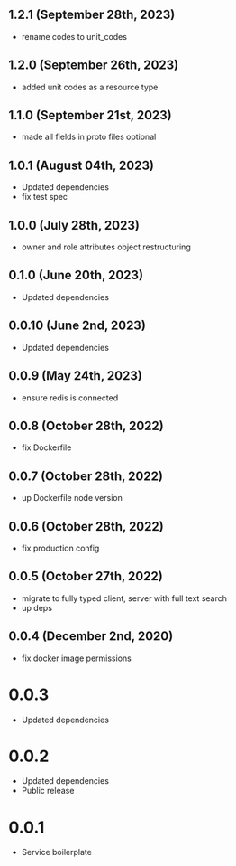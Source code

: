 ## 1.2.1 (September 28th, 2023)

- rename codes to unit_codes

## 1.2.0 (September 26th, 2023)

- added unit codes as a resource type

## 1.1.0 (September 21st, 2023)

- made all fields in proto files optional

## 1.0.1 (August 04th, 2023)

- Updated dependencies
- fix test spec

## 1.0.0 (July 28th, 2023)

- owner and role attributes object restructuring

## 0.1.0 (June 20th, 2023)

- Updated dependencies

## 0.0.10 (June 2nd, 2023)

- Updated dependencies

## 0.0.9 (May 24th, 2023)

- ensure redis is connected

## 0.0.8 (October 28th, 2022)

- fix Dockerfile

## 0.0.7 (October 28th, 2022)

- up Dockerfile node version

## 0.0.6 (October 28th, 2022)

- fix production config

## 0.0.5 (October 27th, 2022)

- migrate to fully typed client, server with full text search
- up deps

## 0.0.4 (December 2nd, 2020)

- fix docker image permissions

# 0.0.3

* Updated dependencies

# 0.0.2

* Updated dependencies
* Public release

# 0.0.1

- Service boilerplate
